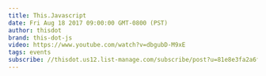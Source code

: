 ```yaml
---
title: This.Javascript
date: Fri Aug 18 2017 09:00:00 GMT-0800 (PST)
author: thisdot
brand: this-dot-js
video: https://www.youtube.com/watch?v=dbgubD-M9xE
tags: events
subscribe: //thisdot.us12.list-manage.com/subscribe/post?u=81e8e3fa2a6f79fe97467029a&amp;id=762b8e8020
---
```

